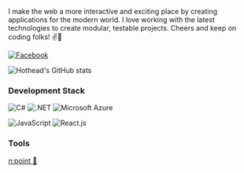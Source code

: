 I make the web a more interactive and exciting place by creating applications for the modern world. I love working with the latest technologies to create modular, testable projects. Cheers and keep on coding folks! ✌️💋

[![Facebook](https://img.shields.io/badge/Facebook-1877F2?style=flat&logo=facebook&logoColor=white)](https://www.facebook.com/cutpix)

![Hothead's GitHub stats](https://github-readme-stats.vercel.app/api?username=cutpix&show_icons=true&theme=nightowl)

### Development Stack

![C#](https://img.shields.io/badge/C%23-239120?style=flat&logo=c-sharp&logoColor=white)
![.NET](https://img.shields.io/badge/.NET-5C2D91?style=flat&logo=.net&logoColor=white)
![Microsoft Azure](https://img.shields.io/badge/Microsoft_Azure-0089D6?style=flat&logo=microsoft-azure&logoColor=white)

![JavaScript](https://img.shields.io/badge/JavaScript-F7DF1E?style=flat&logo=javascript&logoColor=black)
![React.js](https://img.shields.io/badge/React-20232A?style=flat&logo=react&logoColor=61DAFB)

### Tools
[n:point 👻](https://www.npoint.io/)

